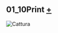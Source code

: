 ## 01_10Print [+](https://editor.p5js.org/lucrezia1234/full/6muGNnN27)
![Cattura](https://user-images.githubusercontent.com/79698027/122645136-20d2b700-d119-11eb-8ead-b03278ff27c0.JPG)

